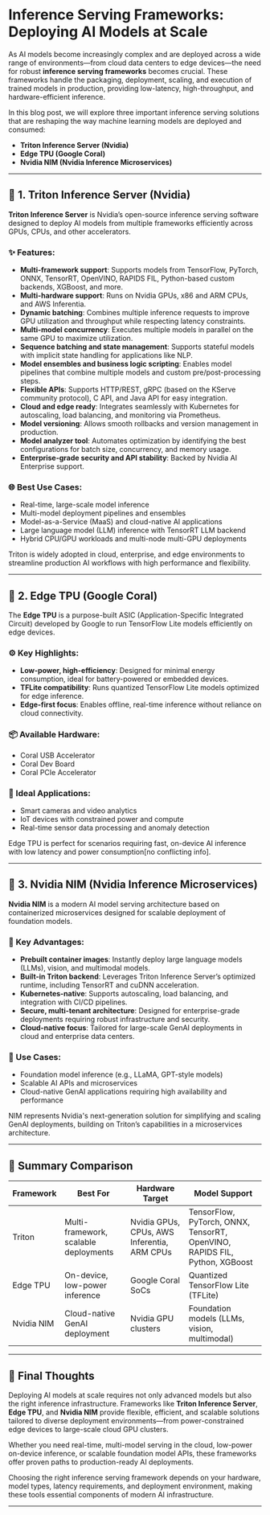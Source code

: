 # Inference Serving Frameworks: Deploying AI Models at Scale

As AI models become increasingly complex and are deployed across a wide range of environments—from cloud data centers to edge devices—the need for robust **inference serving frameworks** becomes crucial. These frameworks handle the packaging, deployment, scaling, and execution of trained models in production, providing low-latency, high-throughput, and hardware-efficient inference.

In this blog post, we will explore three important inference serving solutions that are reshaping the way machine learning models are deployed and consumed:

* **Triton Inference Server (Nvidia)**
* **Edge TPU (Google Coral)**
* **Nvidia NIM (Nvidia Inference Microservices)**

---

## 🧠 1. Triton Inference Server (Nvidia)

**Triton Inference Server** is Nvidia’s open-source inference serving software designed to deploy AI models from multiple frameworks efficiently across GPUs, CPUs, and other accelerators.

### ✨ Features:

* **Multi-framework support**: Supports models from TensorFlow, PyTorch, ONNX, TensorRT, OpenVINO, RAPIDS FIL, Python-based custom backends, XGBoost, and more.
* **Multi-hardware support**: Runs on Nvidia GPUs, x86 and ARM CPUs, and AWS Inferentia.
* **Dynamic batching**: Combines multiple inference requests to improve GPU utilization and throughput while respecting latency constraints.
* **Multi-model concurrency**: Executes multiple models in parallel on the same GPU to maximize utilization.
* **Sequence batching and state management**: Supports stateful models with implicit state handling for applications like NLP.
* **Model ensembles and business logic scripting**: Enables model pipelines that combine multiple models and custom pre/post-processing steps.
* **Flexible APIs**: Supports HTTP/REST, gRPC (based on the KServe community protocol), C API, and Java API for easy integration.
* **Cloud and edge ready**: Integrates seamlessly with Kubernetes for autoscaling, load balancing, and monitoring via Prometheus.
* **Model versioning**: Allows smooth rollbacks and version management in production.
* **Model analyzer tool**: Automates optimization by identifying the best configurations for batch size, concurrency, and memory usage.
* **Enterprise-grade security and API stability**: Backed by Nvidia AI Enterprise support.

### 🌐 Best Use Cases:

* Real-time, large-scale model inference
* Multi-model deployment pipelines and ensembles
* Model-as-a-Service (MaaS) and cloud-native AI applications
* Large language model (LLM) inference with TensorRT LLM backend
* Hybrid CPU/GPU workloads and multi-node multi-GPU deployments

Triton is widely adopted in cloud, enterprise, and edge environments to streamline production AI workflows with high performance and flexibility.

---

## 🧠 2. Edge TPU (Google Coral)

The **Edge TPU** is a purpose-built ASIC (Application-Specific Integrated Circuit) developed by Google to run TensorFlow Lite models efficiently on edge devices.

### ⚙️ Key Highlights:

* **Low-power, high-efficiency**: Designed for minimal energy consumption, ideal for battery-powered or embedded devices.
* **TFLite compatibility**: Runs quantized TensorFlow Lite models optimized for edge inference.
* **Edge-first focus**: Enables offline, real-time inference without reliance on cloud connectivity.

### 📦 Available Hardware:

* Coral USB Accelerator
* Coral Dev Board
* Coral PCIe Accelerator

### 🚀 Ideal Applications:

* Smart cameras and video analytics
* IoT devices with constrained power and compute
* Real-time sensor data processing and anomaly detection

Edge TPU is perfect for scenarios requiring fast, on-device AI inference with low latency and power consumption[no conflicting info].

---

## 🧠 3. Nvidia NIM (Nvidia Inference Microservices)

**Nvidia NIM** is a modern AI model serving architecture based on containerized microservices designed for scalable deployment of foundation models.

### 🚀 Key Advantages:

* **Prebuilt container images**: Instantly deploy large language models (LLMs), vision, and multimodal models.
* **Built-in Triton backend**: Leverages Triton Inference Server’s optimized runtime, including TensorRT and cuDNN acceleration.
* **Kubernetes-native**: Supports autoscaling, load balancing, and integration with CI/CD pipelines.
* **Secure, multi-tenant architecture**: Designed for enterprise-grade deployments requiring robust infrastructure and security.
* **Cloud-native focus**: Tailored for large-scale GenAI deployments in cloud and enterprise data centers.

### 🎯 Use Cases:

* Foundation model inference (e.g., LLaMA, GPT-style models)
* Scalable AI APIs and microservices
* Cloud-native GenAI applications requiring high availability and performance

NIM represents Nvidia's next-generation solution for simplifying and scaling GenAI deployments, building on Triton’s capabilities in a microservices architecture.

---

## 🧾 Summary Comparison

| Framework  | Best For                              | Hardware Target         | Model Support                                     |
| ---------- | ------------------------------------- | ----------------------- | ------------------------------------------------- |
| Triton     | Multi-framework, scalable deployments | Nvidia GPUs, CPUs, AWS Inferentia, ARM CPUs | TensorFlow, PyTorch, ONNX, TensorRT, OpenVINO, RAPIDS FIL, Python, XGBoost |
| Edge TPU   | On-device, low-power inference        | Google Coral SoCs       | Quantized TensorFlow Lite (TFLite)                |
| Nvidia NIM | Cloud-native GenAI deployment         | Nvidia GPU clusters     | Foundation models (LLMs, vision, multimodal)      |

---

## 🧠 Final Thoughts

Deploying AI models at scale requires not only advanced models but also the right inference infrastructure. Frameworks like **Triton Inference Server**, **Edge TPU**, and **Nvidia NIM** provide flexible, efficient, and scalable solutions tailored to diverse deployment environments—from power-constrained edge devices to large-scale cloud GPU clusters.

Whether you need real-time, multi-model serving in the cloud, low-power on-device inference, or scalable foundation model APIs, these frameworks offer proven paths to production-ready AI deployments.

Choosing the right inference serving framework depends on your hardware, model types, latency requirements, and deployment environment, making these tools essential components of modern AI infrastructure.

---